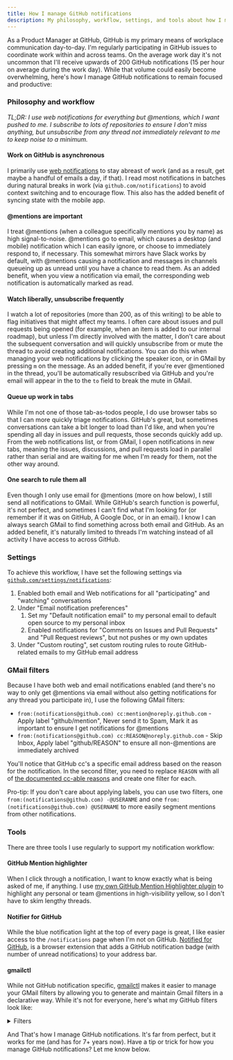 ```yaml
---
title: How I manage GitHub notifications
description: My philosophy, workflow, settings, and tools about how I manage the onslaught of notifications on GitHub.
---
```


As a Product Manager at GitHub, GitHub is my primary means of workplace communication day-to-day. I'm regularly participating in GitHub issues to coordinate work within and across teams. On the average work day it's not uncommon that I'll receive upwards of 200 GitHub notifications (15 per hour on average during the work day). While that volume could easily become overwhelming, here's how I manage GitHub notifications to remain focused and productive:

### Philosophy and workflow

*TL;DR: I use web notifications for everything but @mentions, which I want pushed to me. I subscribe to lots of repositories to ensure I don't miss anything, but unsubscribe from any thread not immediately relevant to me to keep noise to a minimum.*

#### Work on GitHub is asynchronous

I primarily use [web notifications](https://github.com/notifications) to stay abreast of work (and as a result, get maybe a handful of emails a day, if that). I read most notifications in batches during natural breaks in work (via `github.com/notifications`) to avoid context switching and to encourage flow. This also has the added benefit of syncing state with the mobile app.

#### @mentions are important

I treat @mentions (when a colleague specifically mentions you by name) as high signal-to-noise. @mentions go to email, which causes a desktop (and mobile) notification which I can easily ignore, or choose to immediately respond to, if necessary. This somewhat mirrors have Slack works by default, with @mentions causing a notification and messages in channels queueing up as unread until you have a chance to read them. As an added benefit, when you view a notification via email, the corresponding web notification is automatically marked as read.

#### Watch liberally, unsubscribe frequently

I watch a lot of repositories (more than 200, as of this writing) to be able to flag initiatives that might affect my teams. I often care about issues and pull requests being opened (for example, when an item is added to our internal roadmap), but unless I'm directly involved with the matter, I don't care about the subsequent conversation and will quickly unsubscribe from or mute the thread to avoid creating additional notifications. You can do this when managing your web notifications by clicking the speaker icon, or in GMail by pressing `m` on the message. As an added benefit, if you're ever @mentioned in the thread, you'll be automatically resubscribed via GitHub and you're email will appear in the to the `to` field to break the mute in GMail.

#### Queue up work in tabs

While I'm not one of those tab-as-todos people, I do use browser tabs so that I can more quickly triage notifications. GitHub's great, but sometimes conversations can take a bit longer to load than I'd like, and when you're spending all day in issues and pull requests, those seconds quickly add up. From the web notifications list, or from GMail, I open notifications in new tabs, meaning the issues, discussions, and pull requests load in parallel rather than serial and are waiting for me when I'm ready for them, not the other way around.

#### One search to rule them all

Even though I only use email for @mentions (more on how below), I still send all notifications to GMail. While GitHub's search function is powerful, it's not perfect, and sometimes I can't find what I'm looking for (or remember if it was on GitHub, A Google Doc, or in an email). I know I can always search GMail to find something across both email and GitHub. As an added benefit, it's naturally limited to threads I'm watching instead of all activity I have access to across GitHub.

### Settings

To achieve this workflow, I have set the following settings via [`github.com/settings/notifications`](https://github.com/settings/notifications):

1. Enabled both email and Web notifications for all "participating" and "watching" conversations
2. Under "Email notification preferences" 
    1. Set my "Default notification email" to my personal email to default open source to my personal inbox
    2. Enabled notifications for "Comments on Issues and Pull Requests" and "Pull Request reviews", but not pushes or my own updates
3. Under "Custom routing", set custom routing rules to route GitHub-related emails to my GitHub email address

### GMail filters

Because I have both web and email notifications enabled (and there's no way to only get @mentions via email without also getting notifications for any thread you participate in), I use the following GMail filters:

* `from:(notifications@github.com) cc:mention@noreply.github.com` - Apply label "github/mention", Never send it to Spam, Mark it as important to ensure I get notifications for @mentions
* `from:(notifications@github.com) cc:REASON@noreply.github.com` - Skip Inbox, Apply label "github/REASON" to ensure all non-@mentions are immediately archived

You'll notice that GitHub cc's a specific email address based on the reason for the notification. In the second filter, you need to replace `REASON` with all of [the documented cc-able reasons](https://docs.github.com/en/github/managing-subscriptions-and-notifications-on-github/configuring-notifications#filtering-email-notifications) and create one filter for each.

Pro-tip: If you don't care about applying labels, you can use two filters, one `from:(notifications@github.com) -@USERANME` and one `from:(notifications@github.com) @USERNAME` to more easily segment mentions from other notifications. 

### Tools

There are three tools I use regularly to support my notification workflow:

#### GitHub Mention highlighter

When I click through a notification, I want to know exactly what is being asked of me, if anything. I use [my own GitHub Mention Highlighter plugin](https://github.com/benbalter/github-mention-highlighter) to highlight any personal or team @mentions in high-visibility yellow, so I don't have to skim lengthy threads.

#### Notifier for GitHub

While the blue notification light at the top of every page is great, I like easier access to the `/notifications` page when I'm not on GitHub. [Notified for GitHub](https://github.com/sindresorhus/notifier-for-github), is a browser extension that adds a GitHub notification badge (with number of unread notifications) to your address bar.

#### gmailctl

While not GitHub notification specific, [gmailctl](https://github.com/mbrt/gmailctl) makes it easier to manage your GMail filters by allowing you to generate and maintain Gmail filters in a declarative way. While it's not for everyone, here's what my GitHub filters look like:

<details>
  <summary>Filters</summary>

```jsonnet
// Non-@mention GitHub notifications
local notifications = [
  { type: 'assign', label: 'assign' },
  { type: 'author', label: 'author' },
  { type: 'comment', label: 'comment' },
  { type: 'manual', label: 'manual' },
  { type: 'push', label: 'push' },
  { type: 'review_requested', label: 'review requested' },
  { type: 'security_alert', label: 'security alert' },
  { type: 'state_change', label: 'state change' },
  { type: 'subscribed', label: 'subscribed' },
  { type: 'team_mention', label: 'team mention' },
  { type: 'your_activity', label: 'your activity' },
];

local notificationFilters = [
  {
    filter: {
      and: [
        { from: 'notifications@github.com' },
        { cc: notification.type + '@noreply.github.com' },
      ],
    },
    actions: {
      archive: true,
      labels: [
        'github/' + notification.label,
      ],
    },
  }
  for notification in notifications
];
```

And

```jsonnet
// GitHUb @mentions
{
  filter: {
    and: [
      { from: 'notifications@github.com' },
      { cc: 'mention@noreply.github.com' },
    ],
  },
  actions: {
    labels: ['github/mention'],
    markimportant: true,
    markspam: false,
  },
}
```

</details>

And That's how I manage GitHub notifications. It's far from perfect, but it works for me (and has for 7+ years now). Have a tip or trick for how you manage GitHub notifications? Let me know below.
